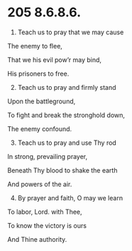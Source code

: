 # 205 8.6.8.6.

1.  Teach us to pray that we may cause

The enemy to flee,

That we his evil pow’r may bind,

His prisoners to free.

2.  Teach us to pray and firmly stand

Upon the battleground,

To fight and break the stronghold down,

The enemy confound.

3.  Teach us to pray and use Thy rod

In strong, prevailing prayer,

Beneath Thy blood to shake the earth

And powers of the air.

4.  By prayer and faith, O may we learn

To labor, Lord. with Thee,

To know the victory is ours

And Thine authority.

